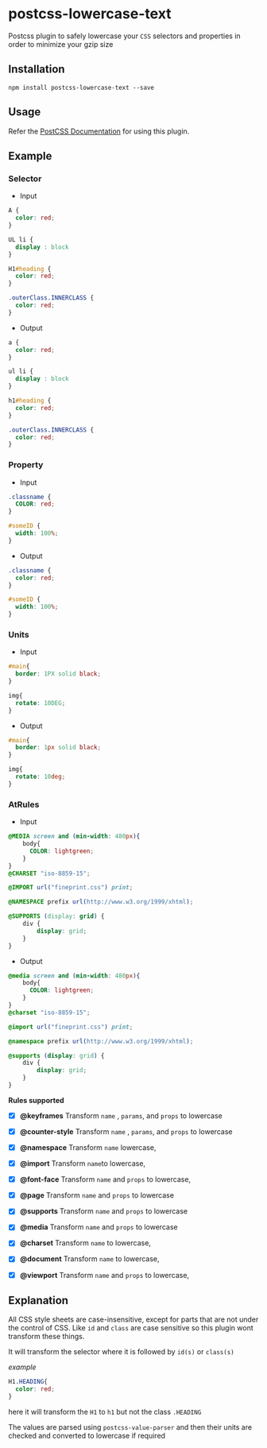 # postcss-lowercase-text

Postcss plugin to safely lowercase your `CSS` selectors and properties in order to minimize your gzip size

## Installation

```shell
npm install postcss-lowercase-text --save
```

## Usage

Refer the [PostCSS Documentation](https://github.com/postcss/postcss#usage) for using this plugin.

## Example

### Selector

- Input

```css
A {
  color: red;
}

UL li {
  display : block
}

H1#heading {
  color: red;
}

.outerClass.INNERCLASS {
  color: red;
}

```

- Output

```css
a {
  color: red;
}

ul li {
  display : block
}

h1#heading {
  color: red;
}

.outerClass.INNERCLASS {
  color: red;
}

```

### Property

- Input

```css
.classname {
  COLOR: red;
}

#someID {
  width: 100%;
}

```

- Output

```css
.classname {
  color: red;
}

#someID {
  width: 100%;
}

```

### Units

- Input

```css
#main{
  border: 1PX solid black;  
}

img{
  rotate: 10DEG;  
}
```

- Output

```css
#main{
  border: 1px solid black;  
}

img{
  rotate: 10deg;  
}
```

### AtRules

- Input

```css
@MEDIA screen and (min-width: 480px){
    body{
      COLOR: lightgreen;
    }
}
@CHARSET "iso-8859-15";

@IMPORT url("fineprint.css") print;

@NAMESPACE prefix url(http://www.w3.org/1999/xhtml);

@SUPPORTS (display: grid) {
	div {
		display: grid;
	}
}
```

- Output

```css
@media screen and (min-width: 480px){
    body{
      COLOR: lightgreen;
    }
}
@charset "iso-8859-15";

@import url("fineprint.css") print;

@namespace prefix url(http://www.w3.org/1999/xhtml);

@supports (display: grid) {
	div {
		display: grid;
	}
}
```

**Rules supported**

- [x] **@keyframes** Transform `name` , `params`, and `props` to lowercase
- [x] **@counter-style** Transform `name` , `params`, and `props` to lowercase
- [x] **@namespace** Transform `name` lowercase,
- [x] **@import** Transform `name`to lowercase,
- [x] **@font-face** Transform `name` and `props` to lowercase,
- [x] **@page** Transform `name` and `props` to lowercase
- [x] **@supports** Transform `name` and `props` to lowercase
- [x] **@media** Transform `name` and `props` to lowercase
- [x] **@charset** Transform `name` to lowercase,
- [x] **@document** Transform `name` to lowercase,
- [x] **@viewport** Transform `name` and `props` to lowercase,



## Explanation

All CSS style sheets are case-insensitive, except for parts that are not under the control of CSS. Like `id` and `class` are case sensitive so this plugin wont transform these things.

It will transform the selector where it is followed by  `id(s)` or `class(s)`

_example_

```css
H1.HEADING{
  color: red;
}
```

here it will transform the `H1` to `h1` but not the class `.HEADING`

The values are parsed using `postcss-value-parser` and then their units are checked and converted to lowercase if required
